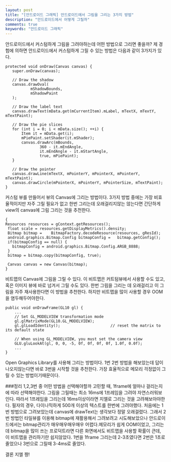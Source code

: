```yaml
---
layout: post
title: "[안드로이드 그래픽] 안드로이드에서 그림을 그리는 3가지 방법"
description: "안드로이드에서 어떻게 그릴까"
comments: true
keywords: "안드로이드 그래픽"
---
```

 안드로이드에서 커스텀하게 그림을 그려야하는데 어떤 방법으로 그리면 좋을까? 제 경험에 의하면 안드로이드에서 커스텀하게 그릴 수 있는 방법은 다음과 같이 3가지가 있다.

[^1]: 1: canvas에 그림그리기

```
protected void onDraw(Canvas canvas) {
   super.onDraw(canvas);

   // Draw the shadow
   canvas.drawOval(
           mShadowBounds,
           mShadowPaint
   );

   // Draw the label text
   canvas.drawText(mData.get(mCurrentItem).mLabel, mTextX, mTextY, mTextPaint);

   // Draw the pie slices
   for (int i = 0; i < mData.size(); ++i) {
       Item it = mData.get(i);
       mPiePaint.setShader(it.mShader);
       canvas.drawArc(mBounds,
               360 - it.mEndAngle,
               it.mEndAngle - it.mStartAngle,
               true, mPiePaint);
   }

   // Draw the pointer
   canvas.drawLine(mTextX, mPointerY, mPointerX, mPointerY, mTextPaint);
   canvas.drawCircle(mPointerX, mPointerY, mPointerSize, mTextPaint);
}
```
커스텀 뷰를 만들어서 뷰의 Canvas에 그리는 방법이다. 3가지 방법 중에는 가장 비효율적이지만 자주 그릴 필요가 없고 한번 그리는데 오래걸리지않는 않는다면 간단하게 view의 canvas에 그림 그리는 것을 추천한다.

[^2]: 2: bitmap에 그린 그림을 canvas에 그리기

```
{
Resources resources = gContext.getResources();
 float scale = resources.getDisplayMetrics().density;
 Bitmap bitmap =    BitmapFactory.decodeResource(resources, gResId);
 android.graphics.Bitmap.Config bitmapConfig =   bitmap.getConfig();
 if(bitmapConfig == null) {
   bitmapConfig = android.graphics.Bitmap.Config.ARGB_8888;
 }
 bitmap = bitmap.copy(bitmapConfig, true);

 Canvas canvas = new Canvas(bitmap);
}
```
비트맵의 Canvas에 그림을 그릴 수 있다. 이 비트맵은 커트텀뷰에서 사용할 수도 있고, 혹은 이미지 뷰에 바로 넘겨서 그릴 수도 있다. 한번 그림을 그리는 데 오래걸리고 이 그림을 자주 재사용한다면 이 방법을 추천한다. 하지만 비트맵을 많이 사용할 경우 OOM을 염두해두어야한다.
[^3]: 3:  gl로 그리기

```
public void onDrawFrame(GL10 gl) {
    ...
    // Set GL_MODELVIEW transformation mode
    gl.glMatrixMode(GL10.GL_MODELVIEW);
    gl.glLoadIdentity();                      // reset the matrix to its default state

    // When using GL_MODELVIEW, you must set the camera view
    GLU.gluLookAt(gl, 0, 0, -5, 0f, 0f, 0f, 0f, 1.0f, 0.0f);
    ...
}
```
Open Graphics Library를 사용해 그리는 방법이다. 1번 2번 방법을 해보았는데 답이 나오지않는다면 바로 3번을 시작할 것을 추천한다. 가장 효율적으로 메모리 걱정없이 그릴 수 있는 방법이기때문이다.

###정리
1,2,3번 중 어떤 방법을 선택해야할까 고민할 때, 1frame에 얼마나 걸리는지에 따라 선택해야한다.
그림을 그릴때는 최소 16ms에 1프레임을 그려야 자연스러워보인다. 따라서 1프레임을 그리는데 16ms이상이라면 지엘로 그리는 것을 고려해보아야한다.
필자의 경우, 다이나믹하게 500개 이상의 텍스트를 한번에 그려야했다. 처음에는 1번 방법으로 그려보았는데 canvas에 drawText는 생각보다 정말 오래걸렸다.
그래서 2번 방법인 타일뷰를 이용해 bitmap에 재활용해서 그려보려고 시도해보았으나 안드로이드에서는 bitmap관리가 매우매우매우매우 어렵다.메모리가 쉽게 OOM이었고, 그리는데 bitmap을 많이 쓰는 프로덕트라면
다른 화면에서도 비트맵을 사용할 확률이 큰데, 이 비트맵을 관리하기란 쉽지않았다.
1번을 1frame 그리는데 2-3초였다면 2번은 1초로 줄었으나 3번으로 그릴때 3-4ms로 줄었다.

결론 지엘 짱!
